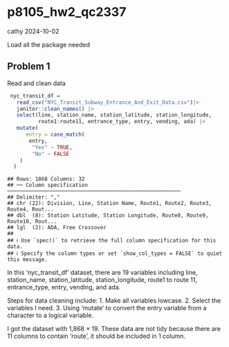 p8105_hw2_qc2337
================
cathy
2024-10-02

Load all the package needed

## Problem 1

Read and clean data

``` r
 nyc_transit_df =
   read_csv("NYC_Transit_Subway_Entrance_And_Exit_Data.csv")|> 
   janitor::clean_names() |> 
   select(line, station_name, station_latitude, station_longitude, 
          route1:route11, entrance_type, entry, vending, ada) |> 
   mutate(
      entry = case_match(
       entry,
        "Yes" ~ TRUE,
        "No" ~ FALSE
    )
  )
```

    ## Rows: 1868 Columns: 32
    ## ── Column specification ────────────────────────────────────────────────────────
    ## Delimiter: ","
    ## chr (22): Division, Line, Station Name, Route1, Route2, Route3, Route4, Rout...
    ## dbl  (8): Station Latitude, Station Longitude, Route8, Route9, Route10, Rout...
    ## lgl  (2): ADA, Free Crossover
    ## 
    ## ℹ Use `spec()` to retrieve the full column specification for this data.
    ## ℹ Specify the column types or set `show_col_types = FALSE` to quiet this message.

In this ‘nyc_transit_df’ dataset, there are 19 variables including line,
station_name, station_latitude, station_longitude, route1 to route 11,
entrance_type, entry, vending, and ada.

Steps for data cleaning include: 1. Make all variables lowcase. 2.
Select the variables I need. 3. Using ‘mutate’ to convert the entry
variable from a character to a logical variable.

I got the dataset with 1,868 × 19. These data are not tidy because there
are 11 columns to contain ‘route’, it should be included in 1 column.
